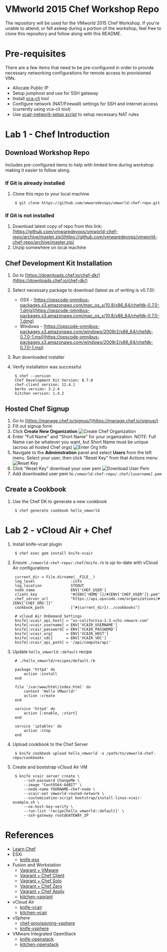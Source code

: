 VMworld 2015 Chef Workshop Repo
========

The repository will be used for the VMworld 2015 Chef Workshop.  If you're unable to attend, or fell asleep during a portion of the workshop, feel free to clone this repository and follow along with this README.

# Pre-requisites

There are a few items that need to be pre-configured in order to provide necessary networking configurations for remote access to provisioned VMs.

* Allocate Public IP
* Setup jumphost and use for SSH gateway
* Install [vca-cli](https://github.com/vmware/vca-cli) tool
* Configure network (NAT/Firewall) settings for SSH and internet access (currently using vca-cli tool)
* Use [vcair-network-setup script](./scripts/vcair-network-setup.sh) to setup necessary NAT rules


# Lab 1 - Chef Introduction

## Download Workshop Repo

Includes pre-configured items to help with limited time during workshop making it easier to follow along.

### If Git is already installed

1. Clone this repo to your local machine

		$ git clone https://github.com/vmwaredevops/vmworld-chef-repo.git

### If Git is not installed

1. Download latest copy of repo from this link: [https://github.com/vmwaredevops/vmworld-chef-repo/archive/master.zip](https://github.com/vmwaredevops/vmworld-chef-repo/archive/master.zip)
2. Unzip somewhere on local machine

## Chef Development Kit Installation

1. Go to [https://downloads.chef.io/chef-dk/](https://downloads.chef.io/chef-dk/)
2. Select necessary package to download (latest as of writing is v0.7.0):
	* OSX - [https://opscode-omnibus-packages.s3.amazonaws.com/mac_os_x/10.8/x86_64/chefdk-0.7.0-1.dmg](https://opscode-omnibus-packages.s3.amazonaws.com/mac_os_x/10.8/x86_64/chefdk-0.7.0-1.dmg)
	* Windows - [https://opscode-omnibus-packages.s3.amazonaws.com/windows/2008r2/x86_64/chefdk-0.7.0-1.msi](https://opscode-omnibus-packages.s3.amazonaws.com/windows/2008r2/x86_64/chefdk-0.7.0-1.msi)
3. Run downloaded installer
4. Verify installation was successful

		$ chef --version
		Chef Development Kit Version: 0.7.0
		chef-client version: 12.4.1
		berks version: 3.2.4
		kitchen version: 1.4.2

## Hosted Chef Signup

1. Go to [https://manage.chef.io/signup/](https://manage.chef.io/signup/)
2. Fill out signup form
3. Click __Create New Organization__
![Create Chef Organization](./img/chef-manage-create-org.png?raw=true "Create Chef Org")
4. Enter "Full Name" and "Short Name" for your organization.  NOTE: Full Name can be whatever you want, but Short Name must be unique (across all hosted Chef orgs)
![Enter Org Info](./img/chef-manage-org-details.png?raw=true "Organization Details")
5. Navigate to the __Administration__ panel and select __Users__ from the left menu.  Select your user, then click "Reset Key" from that Actions menu
![Reset Key](./img/chef-manage-reset-key.png?raw=true "Reset Key")
6. Click "Reset Key" download your user pem
![Download User Pem](./img/chef-manage-download-user-pem.png?raw=true "Download User Pem")
7. Add downloaded user pem to `/vmworld-chef-repo/.chef/[username].pem`

## Create a Cookbook

1. Use the Chef DK to generate a new cookbook

		$ chef generate cookbook hello_vmworld

# Lab 2 - vCloud Air + Chef

1. Install knife-vcair plugin

		$ chef exec gem install knife-vcair

2. Ensure `./vmworld-chef-repo/.chef/knife.rb` is up-to-date with vCloud Air configurations

		current_dir = File.dirname(__FILE__)
		log_level                :info
		log_location             STDOUT
		node_name				 ENV['CHEF_USER']
		client_key               "#{ENV['HOME']}/#{ENV['CHEF_USER']}.pem"
		chef_server_url          "https://api.opscode.com/organizations/#{ENV['CHEF_ORG']}"
		cookbook_path            ["#{current_dir}/../cookbooks"]

		# vCloud Air OnDemand Settings
		knife[:vcair_api_host] = "us-california-1-3.vchs.vmware.com"
		knife[:vcair_username] = ENV['VCAIR_USERNAME']
		knife[:vcair_password] = ENV['VCAIR_PASSWORD']
		knife[:vcair_org]      = ENV['VCAIR_HOST']
		knife[:vcair_vdc]      = ENV['VCAIR_VDC']
		knife[:vcair_api_path] = '/api/compute/api'

3. Update `hello_vmworld::default` recipe

		# ./hello_vmworld/recipes/default.rb

		package 'httpd' do
			action :install
		end

		file '/var/www/html/index.html' do
			content 'Hello VMworld!'
			action :create
		end

		service 'httpd' do
			action [:enable, :start]
		end

		service 'iptables' do
			action :stop
		end

4. Upload cookbook to the Chef Server

		$ knife cookbook upload hello_vmworld -o /path/to/vmworld-chef-repo/cookbooks

5. Create and bootstrap vCloud Air VM

		$ knife vcair server create \
			--ssh-password ChangeMe \
			--image "CentOS64-64BIT" \
			--node-name YOURNAME-chef-node \
			--vcair-net vmworld-routed-network \
			--customization-script bootstrap/install-linux-vcair-example.sh \
			--no-host-key-verify \
			--run-list 'recipe[hello_vmworld::default]' \
			--ssh-gateway root@GATEWAY_IP

# References

* [Learn Chef](https://learn.chef.io/index.html)
* ESXi
	* [knife-esx](https://github.com/maintux/knife-esx)
* Fusion and Workstation
	* [Vagrant + VMware](https://www.vagrantup.com/vmware)
	* [Vagrant + Chef Client](http://docs.vagrantup.com/v2/provisioning/chef_client.html)
	* [Vagrant + Chef Solo](http://docs.vagrantup.com/v2/provisioning/chef_solo.html)
	* [Vagrant + Chef Zero](http://docs.vagrantup.com/v2/provisioning/chef_zero.html)
	* [Vagrant + Chef Apply](http://docs.vagrantup.com/v2/provisioning/chef_apply.html)
	* [kitchen-vagrant](https://github.com/test-kitchen/kitchen-vagrant)
* vCloud Air
	* [knife-vcair](https://github.com/chef-partners/knife-vcair)
	* [kitchen-vcair](https://github.com/vulk/kitchen-vcair)
* vSphere
	* [chef-provisioning-vsphere](https://github.com/CenturyLinkCloud/chef-provisioning-vsphere)
	* [knife-vsphere](https://github.com/ezrapagel/knife-vsphere)
* VMware Integrated OpenStack
	* [knife-openstack](https://github.com/chef/knife-openstack)
	* [kitchen-openstack](https://github.com/test-kitchen/kitchen-openstack) 	
